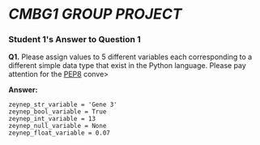 # _CMBG1 GROUP PROJECT_

### Student 1's Answer to Question 1

**Q1.** Please assign values to 5 different variables each corresponding to a different simple
data type that exist in the Python language. Please pay attention for the [PEP8](https://www.python.org/dev/peps-0008/) conve>

**Answer:**

```
zeynep_str_variable = 'Gene 3'
zeynep_bool_variable = True
zeynep_int_variable = 13
zeynep_null_variable = None
zeynep_float_variable = 0.07
```
